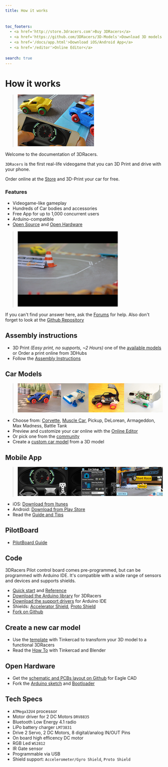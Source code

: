 ```yaml
---
title: How it works


toc_footers:
  - <a href='http://store.3dracers.com'>Buy 3DRacers</a>
  - <a href='https://github.com/3DRacers/3D-Models'>Download 3D models STL</a>
  - <a href='/docs/app.html'>Download iOS/Android App</a>
  - <a href='/editor'>Online Editor</a>

search: true
---
```


# How it works
> ![3DRacers Game](/docimages/cover2.jpg?raw=true "3DRacers Corvette Car")

Welcome to the documentation of 3DRacers.

`3DRacers` is the first real-life videogame that you can 3D Print and drive with your phone. 

Order online at the [Store](http://store.3dracers.com) and 3D-Print your car for free.

### Features
 * Videogame-like gameplay
 * Hundreds of Car bodies and accessories
 * Free App for up to 1,000 concurrent users
 * Arduino-compatible
 * [Open Source](https://github.com/3DRacers) and [Open Hardware](https://github.com/3DRacers/PilotBoard)

> ![3DRacers Game](/docimages/3dracers.gif?raw=true "3DRacers Corvette Car") 
 
If you can't find your answer here, ask the [Forums](http://forum.3dracers.com) for help. Also don't forget to look at the [Github Repository](https://github.com/3DRacers)

## Assembly instructions
 - 3D Print *(Easy print, no supports, ~2 Hours)* one of the [available models](#car-models) or Order a print online from 3DHubs
 - Follow the [Assembly Instructions](http://www.3dracers.com/start)
 
## Car Models
> ![3DRacers App](/docimages/cars.jpg?raw=true "3DRacers Cars")

 - Choose from: [Corvette](http://www.thingiverse.com/thing:599769), [Muscle Car](http://www.thingiverse.com/thing:706390), Pickup, DeLorean, Armageddon, Max Madness, Battle Tank
 - Preview and customize your car online with the [Online Editor](http://www.3dracers.com/editor)
 - Or pick one from the [community](http://forum.3dracers.com)
 - Create a [custom car model](http://www.3dracers.com/docs/design_new_car.html) from a 3D model
 
## Mobile App
> ![3DRacers App](/docimages/app_home.jpg?raw=true "3DRacers Corvette Car")

 - iOS: [Download from Itunes](https://itunes.apple.com/jp/app/3dracers/id1054404136?l=en&mt=8)
 - Android: [Download from Play Store](https://play.google.com/store/apps/details?id=com.Lib3DRacers.Lib3DRacers)
 - Read the [Guide and Tips](http://www.3dracers.com/docs/app.html)
 
## PilotBoard
 - [PilotBoard Guide](http://www.3dracers.com/docs/board.html)

## Code
3DRacers Pilot control board comes pre-programmed, but can be programmed with Arduino IDE. 
It's compatible with a wide range of sensors and devices and supports shields.

 - [Quick start](http://www.3dracers.com/docs/code.html) and [Reference](http://www.3dracers.com/docs/code.html#reference)
 - [Download the Arduino library](https://github.com/3DRacers/Lib3DRacers) for 3DRacers
 - [Download the support drivers](https://github.com/3DRacers/3DRacersArduino) for Arduino IDE
 - Shields: [Accelerator Shield](http://www.3dracers.com/), [Proto Shield](http://www.3dracers.com/)
 - [Fork on Github](https://github.com/3DRacers)
 
## Create a new car model
 - Use the [template](https://www.tinkercad.com/things/eMrdzYMlwBJ-3dracers-model-kit) with Tinkercad to transform your 3D model to a functional 3DRacers
 - Read the [How To](http://www.3dracers.com/docs/design_new_car.html) with Tinkercad and Blender
 
## Open Hardware
 - Get the [schematic and PCBs layout on Github](https://github.com/3DRacers/PilotBoard) for Eagle CAD
 - Fork the [Arduino sketch](https://github.com/3DRacers/Lib3DRacers) and [Bootloader](https://github.com/3DRacers/3DRacersArduino)

## Tech Specs

 - `ATMega32U4` processor
 - Motor driver for 2 DC Motors `DRV8835`
 - Bluetooth Low Energy 4.1 radio
 - LiPo battery charger `LM73831`
 - Drive 2 Servo, 2 DC Motors, 8 digital/analog IN/OUT Pins
 - On board high efficency DC motor
 - RGB Led `WS2812`
 - IR Gate sensor
 - Programmable via USB
 - Shield support: `Accelerometer/Gyro Shield`, `Proto Shield`
